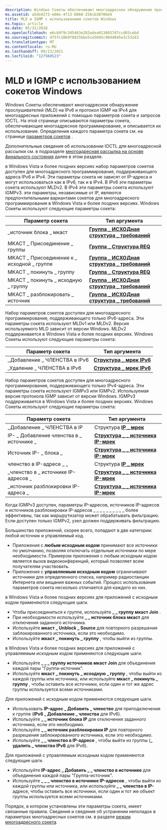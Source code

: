 ```yaml
---
description: Windows Сокеты обеспечивают многоадресное обнаружение прослушивателей (MLD) на IPv6 и протокол IGMP на IPv4 для многоадресных приложений с помощью параметров сокета и запросов IOCTL.
ms.assetid: a5de4273-e86e-4f13-b068-256cb38706d4
title: MLD и IGMP с использованием сокетов Windows
ms.topic: article
ms.date: 05/31/2018
ms.openlocfilehash: e6cb9f9c345463e283adea0136037d7ccd03cebd
ms.sourcegitcommit: d75fc10b9f0825bbe5ce5045c90d4045e3c53243
ms.translationtype: MT
ms.contentlocale: ru-RU
ms.lasthandoff: 09/13/2021
ms.locfileid: "127568523"
---
```

# <a name="mld-and-igmp-using-windows-sockets"></a>MLD и IGMP с использованием сокетов Windows

Windows Сокеты обеспечивают многоадресное обнаружение прослушивателей (MLD) на IPv6 и протокол IGMP на IPv4 для многоадресных приложений с помощью параметров сокета и запросов IOCTL. На этой странице описываются параметры сокета, обеспечивающие многоадресное программирование, и описывается их использование. Определения каждого параметра сокета см. на странице [параметров сокетов](socket-options.md) .

Дополнительные сведения об использовании IOCTL для многоадресной рассылки см. в подразделе [многоадресная рассылка на основе финального состояния](final-state-based-multicast-programming.md) далее в этом разделе.

в Windows Vista и более поздних версиях набор параметров сокетов доступен для многоадресного программирования, поддерживающего адреса IPv6 и IPv4. Эти параметры сокета не зависят от IP-адреса и могут использоваться как в IPv6, так и в IPv4. В IPv6 эти параметры сокета используют MLDv2. В IPv4 эти параметры сокета используют IGMPv3. эти параметры, независимые от IP, являются предпочтительными вариантами сокетов для многоадресного программирования в Windows Vista и более поздних версиях. Windows Сокеты используют следующие параметры сокета: 

| Параметр сокета               | Тип аргумента                                            |
|-----------------------------|----------------------------------------------------------|
| \_источник блока \_ мкаст        | [**Группа \_ ИСХОДная структура \_ требований**](/windows/desktop/api/Ws2ipdef/ns-ws2ipdef-group_source_req) |
| МКАСТ \_ Присоединение \_ группы          | [**Группа \_ Структура REQ**](/windows/desktop/api/Ws2ipdef/ns-ws2ipdef-group_req)                |
| МКАСТ \_ Присоединение к \_ исходной \_ группе  | [**Группа \_ ИСХОДная структура \_ требований**](/windows/desktop/api/Ws2ipdef/ns-ws2ipdef-group_source_req) |
| МКАСТ \_ покинуть \_ группу         | [**Группа \_ Структура REQ**](/windows/desktop/api/Ws2ipdef/ns-ws2ipdef-group_req)                |
| МКАСТ \_ покинуть \_ исходную \_ группу | [**Группа \_ ИСХОДная структура \_ требований**](/windows/desktop/api/Ws2ipdef/ns-ws2ipdef-group_source_req) |
| МКАСТ \_ разблокировать \_ источник      | [**Группа \_ ИСХОДная структура \_ требований**](/windows/desktop/api/Ws2ipdef/ns-ws2ipdef-group_source_req) |



 

Набор параметров сокетов доступен для многоадресного программирования, поддерживающего только IPv6-адреса. Эти параметры сокета используют MLDv1 или MLDv2. Версия используемого MLD зависит от версии Windows. MLDv2 поддерживается в Windows Vista и более поздних версиях. Windows Сокеты используют следующие параметры сокета: 

| Параметр сокета          | Тип аргумента                             |
|------------------------|-------------------------------------------|
| \_Добавление \_ ЧЛЕНСТВА в IPv6  | [**Структура \_ мрек IPv6**](/windows/desktop/api/Ws2ipdef/ns-ws2ipdef-ipv6_mreq) |
| \_Удаление \_ ЧЛЕНСТВА в IPv6 | [**Структура \_ мрек IPv6**](/windows/desktop/api/Ws2ipdef/ns-ws2ipdef-ipv6_mreq) |



 

Набор параметров сокетов доступен для многоадресного программирования, поддерживающего только IPv4-адреса. Эти параметры сокета используют IGMPv3 или IGMPv2. Используемая версия протокола IGMP зависит от версии Windows. IGMPv3 поддерживается в Windows Vista и более поздних версиях. Windows Сокеты используют следующие параметры сокета:

| Параметр сокета                | Тип аргумента                                        |
|------------------------------|------------------------------------------------------|
| \_Добавление \_ ЧЛЕНСТВА в IP          | Структура [**IP \_ мрек**](/windows/desktop/api/Ws2ipdef/ns-ws2ipdef-ip_mreq)                |
| IP- \_ Добавление членства в \_ источнике \_  | [**Структура \_ \_ источника IP-мрек**](/windows/desktop/api/Ws2ipdef/ns-ws2ipdef-ip_mreq_source) |
| Источник IP- \_ блока \_            | [**Структура \_ \_ источника IP-мрек**](/windows/desktop/api/Ws2ipdef/ns-ws2ipdef-ip_mreq_source) |
| членство в IP-адресе \_ \_         | Структура [**IP \_ мрек**](/windows/desktop/api/Ws2ipdef/ns-ws2ipdef-ip_mreq)                |
| \_членство в \_ источнике IP-адресов \_ | [**Структура \_ \_ источника IP-мрек**](/windows/desktop/api/Ws2ipdef/ns-ws2ipdef-ip_mreq_source) |
| \_источник разблокировки IP-адреса \_          | [**Структура \_ \_ источника IP-мрек**](/windows/desktop/api/Ws2ipdef/ns-ws2ipdef-ip_mreq_source) |



 

Когда IGMPv3 доступен, параметры IP-адресов, источников IP-адресов и источников разблокировки IP-адресов \_ \_ \_ \_ \_ \_ \_ \_ \_ \_ более эффективны, так как маршрутизатор может обрабатывать фильтрацию. Если доступен только IGMPv2, узел должен поддерживать фильтрацию.

Большинство приложений, скорее всего, попадают в две категории: любой источник и управляемый код.

-   Приложения с **любым исходным кодом** принимают все источники по умолчанию, позволяя отключать отдельные источники по мере необходимости. Примером приложения с любым исходным кодом является вызов видеоконференций, который позволяет всем получателям участвовать.
-   Приложения с **управляемым исходным кодом** ограничивают источники для определенного списка, например радиостанции Интернета или вещания важных событий. Процесс использования параметров сокета несколько отличается для каждого из них.

в Windows Vista и более поздних версиях для приложений с исходным кодом применяются следующие шаги.

- Чтобы присоединиться к группе, используйте **\_ \_ группу мкаст Join** .  
- При необходимости используйте **\_ \_ источник блока мкаст** для отключения заданного источника.  
- Используйте **мкаст \_ Unblock \_ Source** для повторного разрешения заблокированного источника, если это необходимо.  
- Используйте **мкаст \_ покинуть \_ группу** , чтобы выйти из группы.  

в Windows Vista и более поздних версиях для приложений с управляемым исходным кодом применяются следующие шаги.

- Используйте **\_ \_ \_ группу источников мкаст Join** для объединения каждой пары "Группа-источник".  
- Используйте **мкаст \_ покинуть \_ исходную \_ группу** , чтобы выйти из каждой группы или источника, или используйте **мкаст \_ покинуть \_ группу** , чтобы оставить все источники, если один и тот же адрес группы используется всеми источниками.  

Для приложений с исходным кодом применяются следующие шаги.

- Использовать **IP-адрес \_ Добавить \_ членство** для приподключения к группе (**IPv6 \_ Добавление \_ членства** для IPv6).  
- Используйте **\_ \_ источник блока IP** для отключения заданного источника, если это необходимо.  
- Используйте **\_ \_ источник разблокировки IP** для повторного разрешения заблокированного источника, если это необходимо.  
- Используйте **\_ \_ членство в IP-адресе** , чтобы выйти из группы (**\_ удалить \_ членство IPv6** для IPv6).  

Для приложений с управляемым исходным кодом применяются следующие шаги.

- Используйте **IP-адрес \_ Добавить \_ \_ членство в источнике** для объединения каждой пары "Группа-источник".  
- Используйте **\_ \_ \_ членство в источнике IP-адресов** , чтобы выйти из каждой группы или источника, или используйте **\_ \_ членство в IP-** адресе, чтобы оставить все источники, если один и тот же объект группы используется всеми источниками.  

Порядок, в котором установлены эти параметры сокета, имеет связанные правила. Сведения и сведения об устранении неполадок в параметрах многоадресных сокетов см. в разделе [режим многоадресного сокета](multicast-socket-option-behavior.md).
